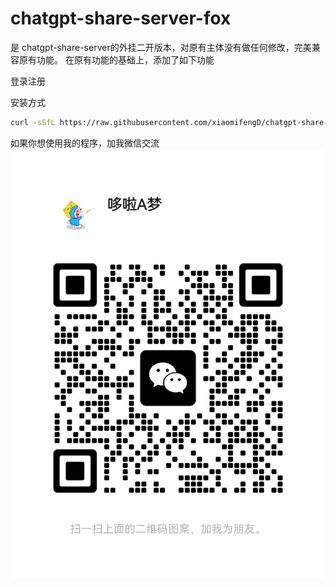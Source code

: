 # chatgpt-share-server-fox 
是 chatgpt-share-server的外挂二开版本，对原有主体没有做任何修改，完美兼容原有功能。
在原有功能的基础上，添加了如下功能

登录注册



安装方式

```bash
curl -sSfL https://raw.githubusercontent.com/xiaomifengD/chatgpt-share-fox-deploy/refs/heads/main/quick-install.sh | bash
```

如果你想使用我的程序，加我微信交流
![添加我的个人微信](wx.jpg)